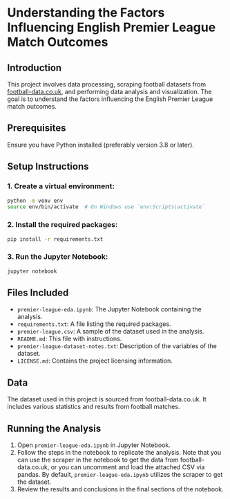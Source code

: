 # Understanding the Factors Influencing English Premier League Match Outcomes

## Introduction

This project involves data processing, scraping football datasets from [football-data.co.uk](http://football-data.co.uk), and performing data analysis and visualization. The goal is to understand the factors influencing the English Premier League match outcomes.

## Prerequisites

Ensure you have Python installed (preferably version 3.8 or later).

## Setup Instructions

### 1. Create a virtual environment:

```bash
python -m venv env
source env/bin/activate  # On Windows use `env\Scripts\activate`
```

### 2. Install the required packages:

```bash
pip install -r requirements.txt
```

### 3. Run the Jupyter Notebook:

```bash
jupyter notebook
```

## Files Included

* `premier-league-eda.ipynb`: The Jupyter Notebook containing the analysis.
* `requirements.txt`: A file listing the required packages.
* `premier-league.csv`: A sample of the dataset used in the analysis.
* `README.md`: This file with instructions.
* `premier-league-dataset-notes.txt`: Description of the variables of the dataset.
* `LICENSE.md`: Contains the project licensing information. 

## Data

The dataset used in this project is sourced from football-data.co.uk. It includes various statistics and results from football matches.

## Running the Analysis

1. Open `premier-league-eda.ipynb` in Jupyter Notebook.
2. Follow the steps in the notebook to replicate the analysis. Note that you can use the scraper in the notebook to get the data from football-data.co.uk, or you can uncomment and load the attached CSV via pandas. By default, `premier-league-eda.ipynb` utilizes the scraper to get the dataset.
3. Review the results and conclusions in the final sections of the notebook.
